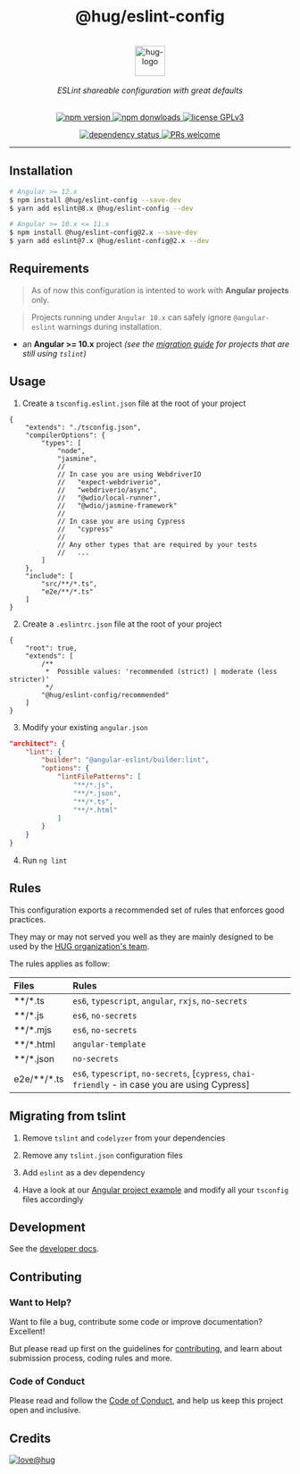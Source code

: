<h1 align="center">
    @hug/eslint-config
</h1>

<p align="center">
    <br/>
    <a href="https://www.hug.ch/">
        <img src="https://cdn.hug.ch/svgs/logo-hug.svg" alt="hug-logo" height="54px" />
    </a>
    <br/><br/>
    <i>ESLint shareable configuration with great defaults</i>
    <br/><br/>
</p>

<p align="center">
    <a href="https://www.npmjs.com/package/@hug/eslint-config">
        <img src="https://img.shields.io/npm/v/@hug/eslint-config.svg?color=blue&logo=npm" alt="npm version" />
    </a>
    <a href="https://npmcharts.com/compare/@hug/eslint-config?minimal=true">
        <img src="https://img.shields.io/npm/dw/@hug/eslint-config.svg?color=blue&logo=npm" alt="npm donwloads" />
    </a>
    <a href="https://github.com/DSI-HUG/eslint-config/blob/master/LICENSE">
        <img src="https://img.shields.io/badge/license-GPLv3-ff69b4.svg" alt="license GPLv3" />
    </a>
</p>

<p align="center">
    <a href="https://david-dm.org/DSI-HUG/eslint-config">
        <img src="https://img.shields.io/librariesio/release/npm/@hug/eslint-config" alt="dependency status" />
    </a>
    <a href="https://github.com/DSI-HUG/eslint-config/blob/master/CONTRIBUTING.md#-submitting-a-pull-request-pr">
        <img src="https://img.shields.io/badge/PRs-welcome-brightgreen.svg" alt="PRs welcome" />
    </a>
</p>

<hr/>

## Installation

```sh
# Angular >= 12.x
$ npm install @hug/eslint-config --save-dev
$ yarn add eslint@8.x @hug/eslint-config --dev
```

```sh
# Angular >= 10.x <= 11.x
$ npm install @hug/eslint-config@2.x --save-dev
$ yarn add eslint@7.x @hug/eslint-config@2.x --dev
```


## Requirements

> As of now this configuration is intented to work with **Angular projects** only.

> Projects running under `Angular 10.x` can safely ignore `@angular-eslint` warnings during installation.

* an **Angular >= 10.x** project *(see the [migration guide](#tslint-migration) for projects that are still using `tslint`)*


## Usage

1. Create a `tsconfig.eslint.json` file at the root of your project

```jsonc
{
    "extends": "./tsconfig.json",
    "compilerOptions": {
        "types": [
            "node",
            "jasmine",
            //
            // In case you are using WebdriverIO
            //   "expect-webdriverio",
            //   "webdriverio/async",
            //   "@wdio/local-runner",
            //   "@wdio/jasmine-framework"
            //
            // In case you are using Cypress
            //   "cypress"
            //
            // Any other types that are required by your tests
            //   ...
        ]
    },
    "include": [
        "src/**/*.ts",
        "e2e/**/*.ts"
    ]
}
```

2. Create a `.eslintrc.json` file at the root of your project

```jsonc
{
    "root": true,
    "extends": [
        /**
         *  Possible values: 'recommended (strict) | moderate (less stricter)'
         */
        "@hug/eslint-config/recommended"
    ]
}
```

3. Modify your existing `angular.json`

```json
"architect": {
    "lint": {
        "builder": "@angular-eslint/builder:lint",
        "options": {
            "lintFilePatterns": [
                "**/*.js",
                "**/*.json",
                "**/*.ts",
                "**/*.html"
            ]
        }
    }
}
```

4. Run `ng lint`


## Rules

This configuration exports a recommended set of rules that enforces good practices.

They may or may not served you well as they are mainly designed to be used by the [HUG organization's team][dsi-hug].

The rules applies as follow:

| Files | Rules |
| :---- | :---- |
| **/*.ts | `es6`, `typescript`, `angular`, `rxjs`, `no-secrets` |
| **/*.js | `es6`, `no-secrets` |
| **/*.mjs | `es6`, `no-secrets` |
| **/*.html | `angular-template` |
| **/*.json | `no-secrets` |
| e2e/**/*.ts | `es6`, `typescript`, `no-secrets`, [`cypress`, `chai-friendly` - in case you are using Cypress] |


## <a name="tslint-migration"></a> Migrating from tslint

1. Remove `tslint` and `codelyzer` from your dependencies

2. Remove any `tslint.json` configuration files

3. Add `eslint` as a dev dependency

4. Have a look at our [Angular project example][ng-example] and modify all your `tsconfig` files accordingly


## Development

See the [developer docs][developer].


## Contributing

### Want to Help?

Want to file a bug, contribute some code or improve documentation? Excellent!

But please read up first on the guidelines for [contributing][contributing], and learn about submission process, coding rules and more.

### Code of Conduct

Please read and follow the [Code of Conduct][codeofconduct], and help us keep this project open and inclusive.


## Credits

[![love@hug](https://img.shields.io/badge/@hug-%E2%9D%A4%EF%B8%8Flove-magenta)][dsi-hug]




[angular-eslint]: https://github.com/angular-eslint/angular-eslint
[ng-example]: https://github.com/DSI-HUG/eslint-config/blob/master/examples/angular
[cypress]: https://www.cypress.io/
[developer]: https://github.com/DSI-HUG/eslint-config/blob/master/DEVELOPER.md
[contributing]: https://github.com/DSI-HUG/eslint-config/blob/master/CONTRIBUTING.md
[codeofconduct]: https://github.com/DSI-HUG/eslint-config/blob/master/CODE_OF_CONDUCT.md
[dsi-hug]: https://github.com/DSI-HUG

